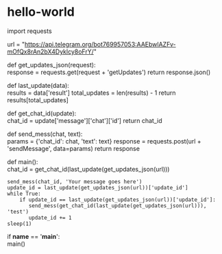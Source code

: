 # hello-world
import requests

url = "https://api.telegram.org/bot769957053:AAEbwlAZFv-mOfQx8rAn2bX4Dyklcy8oFrY/"


def get_updates_json(request):  
    response = requests.get(request + 'getUpdates')
    return response.json()


def last_update(data):  
    results = data['result']
    total_updates = len(results) - 1
    return results[total_updates]
    
def get_chat_id(update):  
    chat_id = update['message']['chat']['id']
    return chat_id

def send_mess(chat, text):  
    params = {'chat_id': chat, 'text': text}
    response = requests.post(url + 'sendMessage', data=params)
    return response



def main():  
    chat_id = get_chat_id(last_update(get_updates_json(url)))

    send_mess(chat_id, 'Your message goes here')
    update_id = last_update(get_updates_json(url))['update_id']
    while True:
        if update_id == last_update(get_updates_json(url))['update_id']:
           send_mess(get_chat_id(last_update(get_updates_json(url))), 'test')
           update_id += 1
    sleep(1)       

if __name__ == '__main__':  
    main()
